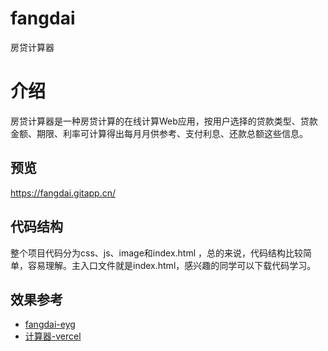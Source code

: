 # fangdai
房贷计算器

# 介绍

房贷计算器是一种房贷计算的在线计算Web应用，按用户选择的贷款类型、贷款金额、期限、利率可计算得出每月月供参考、支付利息、还款总额这些信息。

## 预览

https://fangdai.gitapp.cn/

## 代码结构

整个项目代码分为css、js、image和index.html ，总的来说，代码结构比较简单，容易理解。主入口文件就是index.html，感兴趣的同学可以下载代码学习。

## 效果参考

- [fangdai-eyg](https://fangdai-eyg.pages.dev/)
- [计算器-vercel](https://fangdai.vercel.app/)
